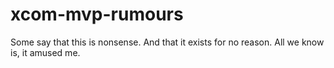 # xcom-mvp-rumours
Some say that this is nonsense. And that it exists for no reason. All we know is, it amused me.
